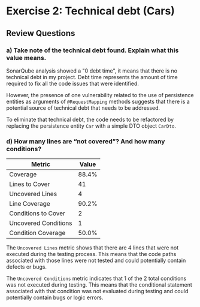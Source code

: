 # Exercise 2:  Technical debt (Cars)

## Review Questions

### a) Take note of the technical debt found. Explain what this value means.
SonarQube analysis showed a "0 debt time", it means that there is no technical debt in my project. Debt time represents the amount of time required to fix all the code issues that were identified.

However, the presence of one vulnerability related to the use of persistence entities as arguments of `@RequestMapping` methods suggests that there is a potential source of technical debt that needs to be addressed.

To eliminate that technical debt, the code needs to be refactored by replacing the persistence entity `Car` with a simple DTO object `CarDto`.

### d) How many lines are “not covered”? And how many conditions?
| Metric                | Value     |
|-----------------------|-----------|
| Coverage              | 88.4%     |
| Lines to Cover        | 41        |
| Uncovered Lines       | 4         |
| Line Coverage         | 90.2%     |
| Conditions to Cover   | 2         |
| Uncovered Conditions  | 1         |
| Condition Coverage    | 50.0%     |


The `Uncovered Lines` metric shows that there are 4 lines that were not executed during the testing process. This means that the code paths associated with those lines were not tested and could potentially contain defects or bugs.

The `Uncovered Conditions` metric indicates that 1 of the 2 total conditions was not executed during testing. This means that the conditional statement associated with that condition was not evaluated during testing and could potentially contain bugs or logic errors.